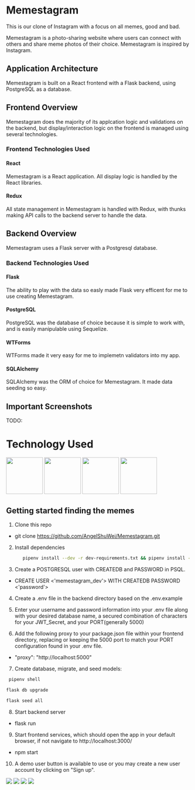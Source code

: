 # Memestagram

This is our clone of Instagram with a focus on all memes, good and bad.

Memestagram is a photo-sharing website where users can connect with others and share meme photos of their choice. Memestagram is inspired by Instagram.

## Application Architecture

Memestagram is built on a React frontend with a Flask backend, using PostgreSQL as a database.

## Frontend Overview

Memestagram does the majority of its applcation logic and validations on the backend, but display/interaction logic on the frontend is managed using several technologies.

### Frontend Technologies Used

#### React

Memestagram is a React application. All display logic is handled by the React libraries.

#### Redux

All state management in Memestagram is handled with Redux, with thunks making API calls to the backend server to handle the data.

## Backend Overview

Memestagram uses a Flask server with a Postgresql database.

### Backend Technologies Used

#### Flask

The ability to play with the data so easly made Flask very efficent for me to use creating Memestagram.

#### PostgreSQL

PostgreSQL was the database of choice because it is simple to work with, and is easily manipulable using Sequelize.

#### WTForms

WTForms made it very easy for me to implemetn validators into my app.

#### SQLAlchemy

SQLAlchemy was the ORM of choice for Memestagram. It made data seeding so easy.


## Important Screenshots

TODO:


# Technology Used
<p float="left">
<img src="/react-app/public/img/python.png" width="100">
<img src="/react-app/public/img/javascript.png" width="100">
<img src="/react-app/public/img/react.png" width="100">
<img src="/react-app/public/img/redux.png" width="100">
</p>

## Getting started finding the memes

1. Clone this repo
  * git clone https://github.com/AngelShuWei/Memestagram.git

2. Install dependencies
   ```bash
      pipenv install --dev -r dev-requirements.txt && pipenv install -r requirements.txt
      ```

3. Create a POSTGRESQL user with CREATEDB and PASSWORD in PSQL.
  * CREATE USER <'memestagram_dev'> WITH CREATEDB PASSWORD <'password'>

4. Create a .env file in the backend directory based on the .env.example

5. Enter your username and password information into your .env file along with your desired database name, a
   secured combination of characters for your JWT_Secret, and your PORT(generally 5000)

6. Add the following proxy to your package.json file within your frontend directory, replacing or
   keeping the 5000 port to match your PORT configuration found in your .env file.
  * "proxy": "http://localhost:5000"

7. Create database, migrate, and seed models:
  ```bash
   pipenv shell
   ```

   ```bash
   flask db upgrade
   ```

   ```bash
   flask seed all
   ```

8. Start backend server
  * flask run

9. Start frontend services, which should open the app in your default browser, if not navigate to http://localhost:3000/
  * npm start

10. A demo user button is available to use or you may create a new user account by clicking on "Sign up".


<img src="app/react-app/public/img/homePage.png" >

<img src="app/react-app/public/img/onePostPage.png" >

<img src="app/react-app/public/img/posting.png" >

<img src="app/react-app/public/img/profilePage.png" >

